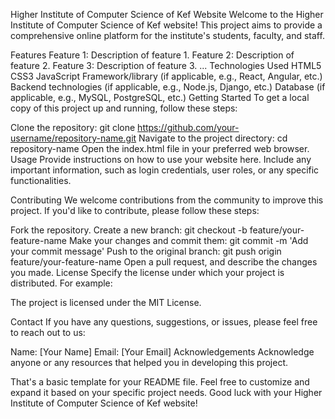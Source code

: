 Higher Institute of Computer Science of Kef Website
Welcome to the Higher Institute of Computer Science of Kef website! This project aims to provide a comprehensive online platform for the institute's students, faculty, and staff.

Features
 Feature 1: Description of feature 1.
 Feature 2: Description of feature 2.
 Feature 3: Description of feature 3.
 ...
Technologies Used
HTML5
CSS3
JavaScript
Framework/library (if applicable, e.g., React, Angular, etc.)
Backend technologies (if applicable, e.g., Node.js, Django, etc.)
Database (if applicable, e.g., MySQL, PostgreSQL, etc.)
Getting Started
To get a local copy of this project up and running, follow these steps:

Clone the repository: git clone https://github.com/your-username/repository-name.git
Navigate to the project directory: cd repository-name
Open the index.html file in your preferred web browser.
Usage
Provide instructions on how to use your website here. Include any important information, such as login credentials, user roles, or any specific functionalities.

Contributing
We welcome contributions from the community to improve this project. If you'd like to contribute, please follow these steps:

Fork the repository.
Create a new branch: git checkout -b feature/your-feature-name
Make your changes and commit them: git commit -m 'Add your commit message'
Push to the original branch: git push origin feature/your-feature-name
Open a pull request, and describe the changes you made.
License
Specify the license under which your project is distributed. For example:

The project is licensed under the MIT License.

Contact
If you have any questions, suggestions, or issues, please feel free to reach out to us:

Name: [Your Name]
Email: [Your Email]
Acknowledgements
Acknowledge anyone or any resources that helped you in developing this project.

That's a basic template for your README file. Feel free to customize and expand it based on your specific project needs. Good luck with your Higher Institute of Computer Science of Kef website!
